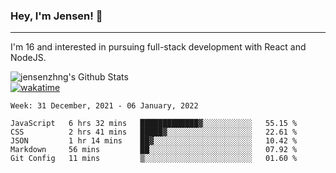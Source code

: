 ### Hey, I'm Jensen! 👋

---

I'm 16 and interested in pursuing full-stack development with React and NodeJS.

![jensenzhng's Github Stats](https://github-readme-stats.vercel.app/api?username=jensenzhng&theme=dark&show_icons=true&count_private=true)
<br />
[![wakatime](https://wakatime.com/badge/user/cbfc263d-3611-4e36-8278-8fad45fe3f62.svg)](https://wakatime.com/@cbfc263d-3611-4e36-8278-8fad45fe3f62)

<!--START_SECTION:waka-->
```text
Week: 31 December, 2021 - 06 January, 2022

JavaScript   6 hrs 32 mins   █████████████▓░░░░░░░░░░░   55.15 % 
CSS          2 hrs 41 mins   █████▓░░░░░░░░░░░░░░░░░░░   22.61 % 
JSON         1 hr 14 mins    ██▓░░░░░░░░░░░░░░░░░░░░░░   10.42 % 
Markdown     56 mins         ██░░░░░░░░░░░░░░░░░░░░░░░   07.92 % 
Git Config   11 mins         ▒░░░░░░░░░░░░░░░░░░░░░░░░   01.60 % 
```
<!--END_SECTION:waka-->
